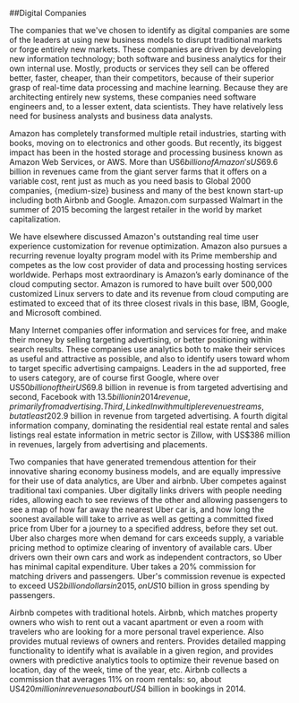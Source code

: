 ##Digital Companies

The companies that we've chosen to identify as digital companies are some of the leaders at using new business models to disrupt traditional markets or forge entirely new markets. These companies are driven by developing new information technology; both software and business analytics for their own internal use. Mostly, products or services they sell can be offered better, faster, cheaper, than their competitors, because of their superior grasp of real-time data processing and machine learning. Because they are architecting entirely new systems, these companies need software engineers and, to a lesser extent, data scientists. They have relatively less need for business analysts and business data analysts.

Amazon has completely transformed multiple retail industries, starting with books, moving on to electronics and other goods. But recently, its biggest impact has been in the hosted storage and processing business known as Amazon Web Services, or AWS. More than US$6 billion of Amazon's US$69.6 billion in revenues came from the giant server farms that it offers on a variable cost, rent just as much as you need basis to Global 2000 companies, {medium-size} business and many of the best known start-up including both Airbnb and Google. Amazon.com surpassed Walmart in the summer of 2015 becoming the largest retailer in the world by market capitalization.

We have elsewhere discussed Amazon's outstanding real time user experience customization for revenue optimization. Amazon also pursues a recurring revenue loyalty program model with its Prime membership and competes as the low cost provider of data and processing hosting services worldwide. Perhaps most extraordinary is Amazon’s early dominance of the cloud computing sector. Amazon is rumored to have built over 500,000 customized Linux servers to date and its revenue from cloud computing are estimated to exceed that of its three closest rivals in this base, IBM, Google, and Microsoft combined.

Many Internet companies offer information and services for free, and make their money by selling targeting advertising, or better positioning within search results. These companies use analytics both to make their services as useful and attractive as possible, and also to identify users toward whom to target specific advertising campaigns. Leaders in the ad supported, free to users category, are of course first Google, where over US$50 billion of their US$69.8 billion in revenue is from targeted advertising and second, Facebook with $13.5 billion in 2014 revenue, primarily from advertising. Third, LinkedIn with multiple revenue streams, but at least 20% of its US$2.9 billion in revenue from targeted advertising. A fourth digital information company, dominating the residential real estate rental and sales listings real estate information in metric sector is Zillow, with US$386 million in revenues, largely from advertising and placements.

Two companies that have generated tremendous attention for their innovative sharing economy business models, and are equally impressive for their use of data analytics, are Uber and airbnb. Uber competes against traditional taxi companies. Uber digitally links drivers with people needing rides, allowing each to see reviews of the other and allowing passengers to see a map of how far away the nearest Uber car is, and how long the soonest available will take to arrive as well as getting a committed fixed price from Uber for a journey to a specified address, before they set out. Uber also charges more when demand for cars exceeds supply, a variable pricing method to optimize clearing of inventory of available cars. Uber drivers own their own cars and work as independent contractors, so Uber has minimal capital expenditure. Uber takes a 20% commission for matching drivers and passengers. Uber's commission revenue is expected to exceed US$2 billion dollars in 2015, on US$10 billion in gross spending by passengers.

Airbnb competes with traditional hotels. Airbnb, which matches property owners who wish to rent out a vacant apartment or even a room with travelers who are looking for a more personal travel experience. Also provides mutual reviews of owners and renters. Provides detailed mapping functionality to identify what is available in a given region, and provides owners with predictive analytics tools to optimize their revenue based on location, day of the week, time of the year, etc. Airbnb collects a commission that averages 11% on room rentals: so, about US$420 million in revenues on about US$4 billion in bookings in 2014.